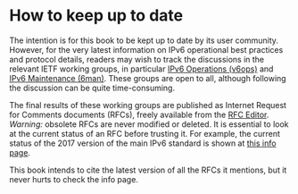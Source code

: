 # How to keep up to date

The intention is for this book to be kept up to date by
its user community. However, for the very latest information
on IPv6 operational best practices and protocol details,
readers may wish to track the discussions in the relevant
IETF working groups, in particular
[IPv6 Operations (v6ops)](https://datatracker.ietf.org/wg/v6ops/about/)
and
[IPv6 Maintenance (6man)](https://datatracker.ietf.org/wg/6man/about/).
These groups are open to all, although following the discussion can
be quite time-consuming.

The final results of these working groups are published as Internet
Request for Comments documents (RFCs), freely available from
the [RFC Editor](https://www.rfc-editor.org/). *Warning:* obsolete
RFCs are never modified or deleted. It is essential to look at
the current status of an RFC before trusting it. For example,
the current status of the 2017 version of the main IPv6 standard is shown
at [this info page](https://www.rfc-editor.org/info/rfc8200).

This book intends to cite the latest version of all the RFCs it
mentions, but it never hurts to check the info page.